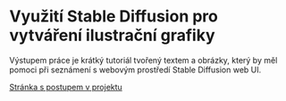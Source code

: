 # Využití Stable Diffusion pro vytváření ilustrační grafiky

Výstupem práce je krátký tutoriál tvořený textem a obrázky, který by měl pomoci při seznámení s webovým prostředí Stable Diffusion web UI. 

[Stránka s postupem v projektu](https://pslib-cz.github.io/RP2022-23_Rysava-Natalie_Vyuziti-Stable-Diffusion-pro-vytvareni-ilustracni-grafiky/)

